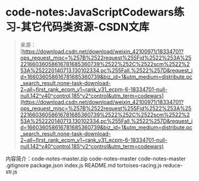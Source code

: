 <!--yml
category: codewars
date: 2022-08-13 11:35:29
-->

# code-notes:JavaScriptCodewars练习-其它代码类资源-CSDN文库

> 来源：[https://download.csdn.net/download/weixin_42100971/18334701?ops_request_misc=%257B%2522request%255Fid%2522%253A%2522166036058616781685360739%2522%252C%2522scm%2522%253A%252220140713.130102334.pc%255Fall.%2522%257D&request_id=166036058616781685360739&biz_id=1&utm_medium=distribute.pc_search_result.none-task-download-2~all~first_rank_ecpm_v1~rank_v31_ecpm-6-18334701-null-null.142^v40^control,185^v2^control&utm_term=codewars](https://download.csdn.net/download/weixin_42100971/18334701?ops_request_misc=%257B%2522request%255Fid%2522%253A%2522166036058616781685360739%2522%252C%2522scm%2522%253A%252220140713.130102334.pc%255Fall.%2522%257D&request_id=166036058616781685360739&biz_id=1&utm_medium=distribute.pc_search_result.none-task-download-2~all~first_rank_ecpm_v1~rank_v31_ecpm-6-18334701-null-null.142^v40^control,185^v2^control&utm_term=codewars)

内容简介：code-notes-master.zip code-notes-master code-notes-master .gitignore package.json index.js README.md tortoises-racing.js reduce-str.js
